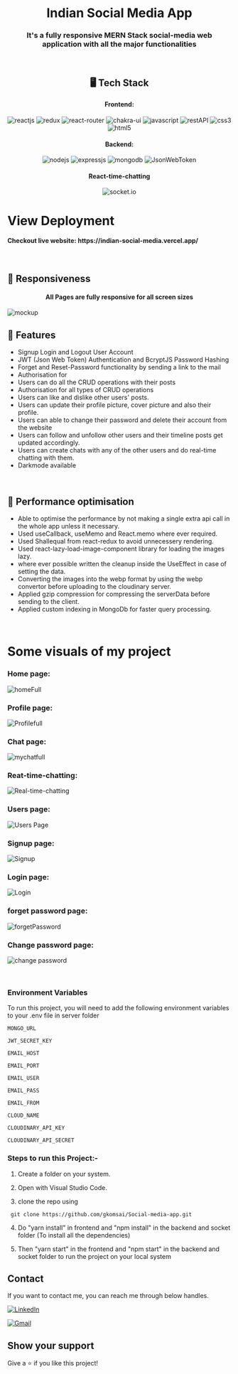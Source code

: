 <h1 align="center">Indian Social Media App</h1>

<h3 align="center">It's a fully responsive MERN Stack social-media web application with all the major functionalities</h3>

<br />

<h2 align="center">🖥️ Tech Stack</h2>


<h4 align="center">Frontend:</h4>

<p align="center">
  <img src="https://img.shields.io/badge/React-20232A?style=for-the-badge&logo=react&logoColor=61DAFB" alt="reactjs" />
  <img src="https://img.shields.io/badge/Redux-593D88?style=for-the-badge&logo=redux&logoColor=white" alt="redux" />
   <img src="https://img.shields.io/badge/React_Router-CA4245?style=for-the-badge&logo=react-router&logoColor=white" alt="react-router" />
  <img src="https://img.shields.io/badge/Chakra%20UI-3bc7bd?style=for-the-badge&logo=chakraui&logoColor=white" alt="chakra-ui" />
  <img src="https://img.shields.io/badge/JavaScript-323330?style=for-the-badge&logo=javascript&logoColor=F7DF1E" alt="javascript" />
  <img src="https://img.shields.io/badge/Rest_API-02303A?style=for-the-badge&logo=react-router&logoColor=white" alt="restAPI" />
  <img src="https://img.shields.io/badge/CSS3-1572B6?style=for-the-badge&logo=css3&logoColor=white" alt="css3" />
  <img src="https://img.shields.io/badge/HTML5-E34F26?style=for-the-badge&logo=html5&logoColor=white" alt="html5" />
</p>


<h4 align="center">Backend:</h4>

<p align="center">
  <img src="https://img.shields.io/badge/Node.js-339933?style=for-the-badge&logo=nodedotjs&logoColor=white" alt="nodejs" />
  <img src="https://img.shields.io/badge/Express.js-000000?style=for-the-badge&logo=express&logoColor=white" alt="expressjs" />
  <img src="https://img.shields.io/badge/MongoDB-4EA94B?style=for-the-badge&logo=mongodb&logoColor=white" alt="mongodb" />
  <img src="https://img.shields.io/badge/JWT-000000?style=for-the-badge&logo=JSON%20web%20tokens&logoColor=white" alt="JsonWebToken" />

</p>

<h4 align="center">React-time-chatting</h4>
<p align="center">
  <img src="https://img.shields.io/badge/Socket.io-black?style=for-the-badge&logo=socket.io&badgeColor=010101" alt="socket.io" />
</p>



<h1>View Deployment</h1>
</hr>
<h4>Checkout live website: https://indian-social-media.vercel.app/</h4>
</hr>




<br />

## 🚀 Responsiveness

<h4 align="center">All Pages are fully responsive for all screen sizes</h4>

![mockup](https://user-images.githubusercontent.com/101813593/204578055-46c1e240-7290-4b2e-9873-5a767b558e81.png)




## 🚀 Features
- Signup Login and Logout User Account
- JWT (Json Web Token) Authentication and BcryptJS Password Hashing 
- Forget and Reset-Password functionality by sending a link to the mail
- Authorisation for 
- Users can do all the CRUD operations with their posts 
- Authorisation for all types of CRUD operations
- Users can like and dislike other users' posts.
- Users can update their profile picture, cover picture and also their profile.
- Users can able to change their password and delete their account from the website
- Users can follow and unfollow other users and their timeline posts get updated accordingly.
- Users can create chats with any of the other users and do real-time chatting with them.
- Darkmode available



<br />

## 🚀 Performance optimisation

- Able to optimise the performance by not making a single extra api call in the whole app unless it necessary.
- Used useCallback, useMemo and React.memo where ever required.
- Used Shallequal from react-redux to avoid unnecessery rendering.
- Used react-lazy-load-image-component library for loading the images lazy.
- where ever possible written the cleanup inside the UseEffect in case of setting the data.
- Converting the images into the webp format by using the webp convertor before uploading to the cloudinary server.
- Applied gzip compression for compressing the serverData before sending to the client.
- Applied custom indexing in MongoDb for faster query processing. 

<br />

<h1>Some visuals of my project </h1>
 </hr>

<h3>Home page: </h3>

![homeFull](https://user-images.githubusercontent.com/101813593/204586647-e061b0ad-e7e0-4bbf-8f87-23989a6996e5.png)

<h3>Profile page: </h3>

![Profilefull](https://user-images.githubusercontent.com/101813593/204586696-cd5937ee-a789-4e08-9a39-04c52f8ca6db.png)

<h3>Chat page: </h3>

![mychatfull](https://user-images.githubusercontent.com/101813593/204588758-6dbdd9d4-a5af-4aa6-bb84-45969e84e7dc.png)

<h3>Reat-time-chatting: </h3>

![Real-time-chatting](https://user-images.githubusercontent.com/101813593/204590112-d3666ce7-1f10-46ac-ba31-fc81df29f613.png)

<h3>Users page: </h3>

![Users Page](https://user-images.githubusercontent.com/101813593/204588942-959995a7-80db-42a3-a10d-1c909e2a9102.png)

<h3>Signup page: </h3>

![Signup](https://user-images.githubusercontent.com/101813593/204589014-9252a2de-093d-4d41-a356-d0b128768395.png)

<h3>Login page: </h3>

![Login](https://user-images.githubusercontent.com/101813593/204589096-371b4c74-1e42-48c6-bd78-cb6ff84716bb.png)

<h3>forget password page: </h3>

![forgetPassword](https://user-images.githubusercontent.com/101813593/204589235-d9c1bbdf-c2dc-4d15-9425-5cad446c93e4.png)

<h3>Change password page: </h3>

![change password](https://user-images.githubusercontent.com/101813593/204589858-b151ef65-f281-40a2-9cea-acefd72aefb4.png)


<br />


### Environment Variables

To run this project, you will need to add the following environment variables to your .env file in server folder

`MONGO_URL`

`JWT_SECRET_KEY`

`EMAIL_HOST`

`EMAIL_PORT`

`EMAIL_USER`

`EMAIL_PASS`

`EMAIL_FROM`

`CLOUD_NAME`

`CLOUDINARY_API_KEY`

`CLOUDINARY_API_SECRET`



### Steps to run this Project:-

1. Create a folder on your system.

2. Open with Visual Studio Code.

3.  clone the repo using
``` 
 git clone https://github.com/gkomsai/Social-media-app.git
```

4. Do "yarn install" in frontend and "npm install" in the backend and socket folder  (To install all the dependencies)

5. Then "yarn start" in the frontend and "npm start" in the backend and socket folder to run the project on your local system


## Contact

If you want to contact me, you can reach me through below handles.

[![LinkedIn](https://camo.githubusercontent.com/a80d00f23720d0bc9f55481cfcd77ab79e141606829cf16ec43f8cacc7741e46/68747470733a2f2f696d672e736869656c64732e696f2f62616467652f4c696e6b6564496e2d3030373742353f7374796c653d666f722d7468652d6261646765266c6f676f3d6c696e6b6564696e266c6f676f436f6c6f723d7768697465)](https://linkedin.com/in/gautam-kumar-9bba54222/) 

[![Gmail](https://user-images.githubusercontent.com/101813593/185589447-6fb65c33-987a-4ecc-b467-03333934276b.png)](mailto:gkomsai788@gmail.com)


## Show your support

Give a ⭐️ if you like this project!
